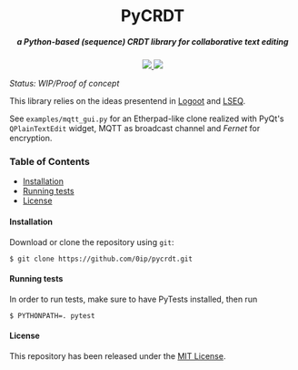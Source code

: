 <div align="center">
    <h1>PyCRDT</h1>
    <h5>a Python-based (sequence) CRDT library for collaborative text editing</h5>
</div>

<div align="center">
    <a href="https://travis-ci.org/0ip/pycrdt">
        <img src="https://img.shields.io/travis/0ip/pycrdt.svg?style=flat-square">
    </a>
    <a href='http://boilpy.readthedocs.io/en/latest/?badge=latest'>
        <img src='https://readthedocs.org/projects/pycrdt/badge/?style=flat-square&version=latest'/>
    </a>
</div>

_Status: WIP/Proof of concept_

This library relies on the ideas presentend in [Logoot](https://doi.org/10.1109%2FTPDS.2009.173) and [LSEQ](https://doi.org/10.1145%2F2494266.2494278).

See `examples/mqtt_gui.py` for an Etherpad-like clone realized with PyQt's `QPlainTextEdit` widget, MQTT as broadcast channel and _Fernet_ for encryption.

### Table of Contents
* [Installation](#installation)
* [Running tests](#tests)
* [License](#license)

#### Installation
Download or clone the repository using `git`:

```console
$ git clone https://github.com/0ip/pycrdt.git
```

#### Running tests

In order to run tests, make sure to have PyTests installed, then run

```console
$ PYTHONPATH=. pytest
```


#### License
This repository has been released under the [MIT License](LICENSE).